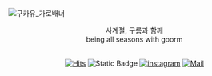 ![구카유_가로배너](https://github.com/9oormthon-univ/.github/assets/78739194/09f1a780-35ba-4a98-8310-7509aad65d7d)

<div align="center">
사계절, 구름과 함께 <br/>
being all seasons with goorm <br/> <br/>

  
[![Hits](https://hits.seeyoufarm.com/api/count/incr/badge.svg?url=https%3A%2F%2Fgithub.com%2F9oormthon-univ-dmu&count_bg=%2385ADFD&title_bg=%23555555&icon=&icon_color=%23E7E7E7&title=hits&edge_flat=false)](https://hits.seeyoufarm.com)
![Static Badge](https://img.shields.io/badge/9oormthon-Univ?style=flat-square&link=https%3A%2F%2F9oormthon.university%2F)
[![instagram](https://img.shields.io/badge/instagram-E4405F?style=flat-square&logo=Instagram&logoColor=white&link=https://www.instagram.com/9oormthonuniv.dmu/)](9oormthonuniv.dmu)
[![Mail](https://img.shields.io/badge/Gmail-d14836?style=flat-square&logo=Gmail&logoColor=white&link=mailto:9oormthonuniv.dmu@gmail.com)](mailto:9oormthonuniv.dmu@gmail.com)
</div>

